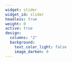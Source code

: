 ```yaml
---
widget: slider
widget_id: slider
headless: true
weight: 0
active: true
design:
  columns: "2"
  background:
    text_color_light: false
    image_darken: 0
---
```


